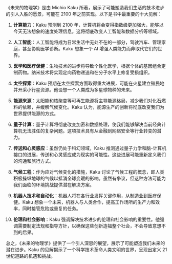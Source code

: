 《未来的物理学》是由 Michio Kaku 所著，展示了可能塑造我们生活的技术进步的引人入胜的愿景，可能在 2100 年之前实现。以下是书中最重要的十大见解：

1. **计算能力**：Kaku 预测到 2100 年，计算机将会变得指数级更加强大，能够以今天无法想象的速度处理信息。这将彻底改变人工智能和数据分析等领域。

2. **人工智能**：人工智能将成为日常生活中无处不在的一部分，驾驶汽车、管理家庭，甚至协助医学诊断。Kaku 想象一个 AI 增强人类能力而非取代它们的世界。

3. **医学和医疗保健**：生物技术的进步将导致个性化医学，根据个体的基因组合定制药物。纳米技术将实现定向药物递送和在分子水平上修复受损组织。

4. **太空探索**：Kaku 预期在太空探索方面取得重大进展，可能在火星建立殖民地并开采小行星资源。他设想一个人类成为多星球物种的未来。

5. **能源来源**：太阳能和核聚变等可再生能源将主导能源格局，减少我们对化石燃料的依赖，并缓解气候变化。Kaku 认为，能源生产的创新将彻底改变我们为世界提供能源的方式。

6. **量子计算**：量子计算将彻底改变加密和数据处理，使我们能够解决当前经典计算机无法胜任的复杂问题。这项技术具有从金融到网络安全等行业转变的潜力。

7. **传送和心灵感应**：虽然仍处于科幻领域，Kaku 推测通过量子力学和脑-计算机接口的进展，传送和心灵感应成为现实的可能性。这些进展可能重新定义我们的沟通和旅行方式。

8. **气候工程**：作为应对气候变化的措施，Kaku 讨论了气候工程的概念，即人类积极操纵地球的气候以抵消全球变暖的影响。虽然有争议，但这种方法可能为我们面临的环境挑战提供潜在解决方案。

9. **机器人技术和自动化**：机器人将在各行业发挥关键作用，从制造业到医疗保健。Kaku 想象一个未来，机器人与人类合作，提高工作场所的生产力和效率，同时接管危险或重复的任务。

10. **伦理和社会影响**：Kaku 强调解决技术进步的伦理和社会影响的重要性。他强调需要制定法规和指导方针，以确保这些创新造福整个社会，不会导致意想不到的后果。

总之，《未来的物理学》提供了一个引人深思的展望，展示了可能塑造我们未来的潜在进步。Kaku 的见解揭示了一个科学技术革命人类文明的世界，呈现出定义 21 世纪道路的机遇和挑战。